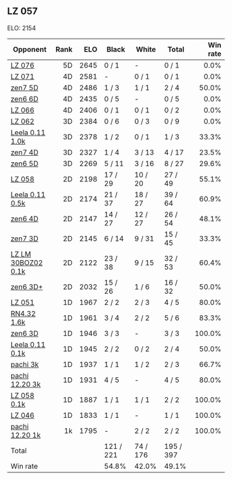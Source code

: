 ## LZ 057 ##

ELO: 2154

Opponent | Rank | ELO | Black | White | Total | Win rate
---------|-----:|----:|-------|-------|-------|-------:
[LZ 076](LZ%20076.md) | 5D | 2645 | 0 / 1 | - | 0 / 1 | 0.0%
[LZ 071](LZ%20071.md) | 4D | 2581 | - | 0 / 1 | 0 / 1 | 0.0%
[zen7 5D](zen7%205D.md) | 4D | 2486 | 1 / 3 | 1 / 1 | 2 / 4 | 50.0%
[zen6 6D](zen6%206D.md) | 4D | 2435 | 0 / 5 | - | 0 / 5 | 0.0%
[LZ 066](LZ%20066.md) | 4D | 2406 | 0 / 1 | 0 / 1 | 0 / 2 | 0.0%
[LZ 062](LZ%20062.md) | 3D | 2384 | 0 / 6 | 0 / 3 | 0 / 9 | 0.0%
[Leela 0.11 1.0k](Leela%200.11%201.0k.md) | 3D | 2378 | 1 / 2 | 0 / 1 | 1 / 3 | 33.3%
[zen7 4D](zen7%204D.md) | 3D | 2327 | 1 / 4 | 3 / 13 | 4 / 17 | 23.5%
[zen6 5D](zen6%205D.md) | 3D | 2269 | 5 / 11 | 3 / 16 | 8 / 27 | 29.6%
[LZ 058](LZ%20058.md) | 2D | 2198 | 17 / 29 | 10 / 20 | 27 / 49 | 55.1%
[Leela 0.11 0.5k](Leela%200.11%200.5k.md) | 2D | 2174 | 21 / 37 | 18 / 27 | 39 / 64 | 60.9%
[zen6 4D](zen6%204D.md) | 2D | 2147 | 14 / 27 | 12 / 27 | 26 / 54 | 48.1%
[zen7 3D](zen7%203D.md) | 2D | 2145 | 6 / 14 | 9 / 31 | 15 / 45 | 33.3%
[LZ LM 30BOZ02 0.1k](LZ%20LM%2030BOZ02%200.1k.md) | 2D | 2122 | 23 / 38 | 9 / 15 | 32 / 53 | 60.4%
[zen6 3D+](zen6%203D+.md) | 2D | 2032 | 15 / 26 | 1 / 6 | 16 / 32 | 50.0%
[LZ 051](LZ%20051.md) | 1D | 1967 | 2 / 2 | 2 / 3 | 4 / 5 | 80.0%
[RN4.32 1.6k](RN4.32%201.6k.md) | 1D | 1961 | 3 / 4 | 2 / 2 | 5 / 6 | 83.3%
[zen6 3D](zen6%203D.md) | 1D | 1946 | 3 / 3 | - | 3 / 3 | 100.0%
[Leela 0.11 0.1k](Leela%200.11%200.1k.md) | 1D | 1945 | 2 / 2 | 0 / 2 | 2 / 4 | 50.0%
[pachi 3k](pachi%203k.md) | 1D | 1937 | 1 / 1 | 1 / 2 | 2 / 3 | 66.7%
[pachi 12.20 3k](pachi%2012.20%203k.md) | 1D | 1931 | 4 / 5 | - | 4 / 5 | 80.0%
[LZ 058 0.1k](LZ%20058%200.1k.md) | 1D | 1887 | 1 / 1 | 1 / 1 | 2 / 2 | 100.0%
[LZ 046](LZ%20046.md) | 1D | 1833 | 1 / 1 | - | 1 / 1 | 100.0%
[pachi 12.20 1k](pachi%2012.20%201k.md) | 1k | 1795 | - | 2 / 2 | 2 / 2 | 100.0%
Total | | | 121 / 221 | 74 / 176 | 195 / 397 | 
Win rate| | | 54.8% | 42.0% | 49.1% | 
